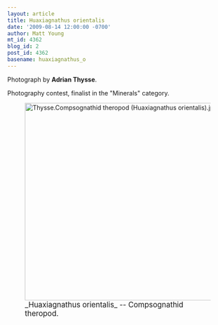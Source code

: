 ```yaml
---
layout: article
title: Huaxiagnathus orientalis
date: '2009-08-14 12:00:00 -0700'
author: Matt Young
mt_id: 4362
blog_id: 2
post_id: 4362
basename: huaxiagnathus_o
---
```

Photograph by **Adrian Thysse**.

Photography contest, finalist in the "Minerals" category.



<figure>
<a href="http://en.wikipedia.org/wiki/Huaxiagnathus"><img src="http://pandasthumb.org/archives/2009/08/09/Thysse.Compsognathid%20theropod%20%28Huaxiagnathus%20orientalis%29.jpg" alt="Thysse.Compsognathid theropod (Huaxiagnathus orientalis).jpg" width="517" height="450" /></a>
<figcaption markdown="span"><big>_Huaxiagnathus orientalis_ -- Compsognathid theropod.</big>

</figcaption>
</figure>
